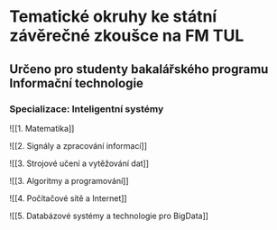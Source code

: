 # Tematické okruhy ke státní závěrečné zkoušce na FM TUL

## Určeno pro studenty bakalářského programu Informační technologie

### Specializace: Inteligentní systémy

![[1. Matematika]]

![[2. Signály a zpracování informací]]

![[3. Strojové učení a vytěžování dat]]

![[3. Algoritmy a programování]]

![[4. Počítačové sítě a Internet]]

![[5. Databázové systémy a technologie pro BigData]]